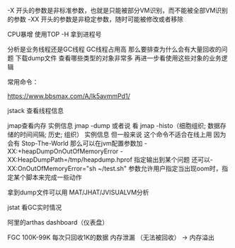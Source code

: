 -X 开头的参数是非标准参数，也就是只能被部分VM识别，而不能被全部VM识别的参数
-XX 开头的参数是非稳定参数，随时可能被修改或者移除

CPU暴增 使用TOP -H 拿到进程号

分析是业务线程还是GC线程
GC线程占用高 那么要排查为什么会有大量回收的问题
下载dump文件 查看哪些类型的对象非常多 再进一步看使用这些对象的业务逻辑

常用命令：

https://www.bbsmax.com/A/lk5avmmPd1/

jstack 查看线程信息


jmap查看内存 实例信息 jmap -dump 或者说 看 jmap -histo（细胞组织; 数据存储的时间间隔; 历史; 组织） 实例信息
但一般来说 这个命令不适合在线上用 因为会有 Stop-The-World
那么可以在jvm配置参数加 -XX:+heapDumpOnOutOfMemoryError
-XX:HeapDumpPath=/tmp/heapdump.hprof 指定输出到某个问题 
还可以-XX:OnOutOfMemoryError="sh ~/test.sh"  参数允许用户指定当出现oom时，指定某个脚本来完成一些动作

拿到dump文件可以用 MAT/JHAT/JVISUALVM分析

jstat 看GC实时情况


阿里的arthas dashboard（仪表盘）

FGC 100K-99K 每次只回收1K的数据
内存泄漏 （无法被回收） -> 内存溢出

